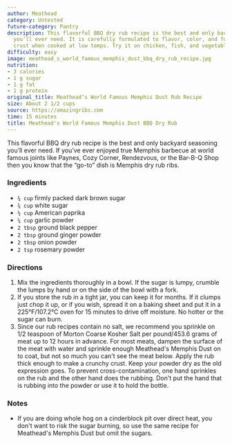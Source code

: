 ```yaml
---
author: Meathead
category: Untested
future-category: Pantry
description: This flavorful BBQ dry rub recipe is the best and only backyard seasoning
  you’ll ever need. It is carefully formulated to flavor, color, and form the proper
  crust when cooked at low temps. Try it on chicken, fish, and vegetables too.
difficulty: easy
image: meathead_s_world_famous_memphis_dust_bbq_dry_rub_recipe.jpg
nutrition:
- 3 calories
- 1 g sugar
- 1 g fat
- 1 g protein
original_title: Meathead’s World Famous Memphis Dust Rub Recipe
size: About 2 1/2 cups
source: https://amazingribs.com
time: 15 minutes
title: Meathead's World Famous Memphis Dust BBQ Dry Rub
---
```

This flavorful BBQ dry rub recipe is the best and only backyard seasoning you’ll ever need. If you’ve ever enjoyed true Memphis barbecue at world famous joints like Paynes, Cozy Corner, Rendezvous, or the Bar-B-Q Shop then you know that the “go-to” dish is Memphis dry rub ribs. 

### Ingredients

* `¾ cup` firmly packed dark brown sugar
* `¾ cup` white sugar
* `½ cup` American paprika
* `¼ cup` garlic powder
* `2 tbsp` ground black pepper
* `2 tbsp` ground ginger powder
* `2 tbsp` onion powder
* `2 tsp` rosemary powder

### Directions

1. Mix the ingredients thoroughly in a bowl. If the sugar is lumpy, crumble the lumps by hand or on the side of the bowl with a fork. 
2. If you store the rub in a tight jar, you can keep it for months. If it clumps just chop it up, or if you wish, spread it on a baking sheet and put it in a 225°F/107.2°C oven for 15 minutes to drive off moisture. No hotter or the sugar can burn.
3. Since our rub recipes contain no salt, we recommend you sprinkle on 1/2 teaspoon of Morton Coarse Kosher Salt per pound/453.6 grams of meat up to 12 hours in advance. For most meats, dampen the surface of the meat with water and sprinkle enough Meathead's Memphis Dust on to coat, but not so much you can't see the meat below. Apply the rub thick enough to make a crunchy crust. Keep your powder dry as the old expression goes. To prevent cross-contamination, one hand sprinkles on the rub and the other hand does the rubbing. Don't put the hand that is rubbing into the powder or use it to hold the bottle.

### Notes

- If you are doing whole hog on a cinderblock pit over direct heat, you don't want to risk the sugar burning, so use the same recipe for Meathead's Memphis Dust but omit the sugars.